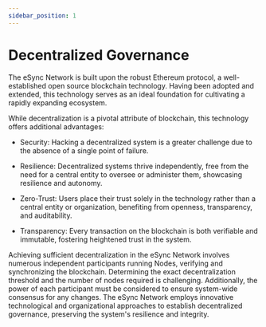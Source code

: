 ```yaml
---
sidebar_position: 1
---
```


# Decentralized Governance

The eSync Network is built upon the robust Ethereum protocol, a well-established open source blockchain technology. Having been adopted and extended, this technology serves as an ideal foundation for cultivating a rapidly expanding ecosystem.

While decentralization is a pivotal attribute of blockchain, this technology offers additional advantages:

- Security: Hacking a decentralized system is a greater challenge due to the absence of a single point of failure.

- Resilience: Decentralized systems thrive independently, free from the need for a central entity to oversee or administer them, showcasing resilience and autonomy.

- Zero-Trust: Users place their trust solely in the technology rather than a central entity or organization, benefiting from openness, transparency, and auditability.

- Transparency: Every transaction on the blockchain is both verifiable and immutable, fostering heightened trust in the system.

Achieving sufficient decentralization in the eSync Network involves numerous independent participants running Nodes, verifying and synchronizing the blockchain. Determining the exact decentralization threshold and the number of nodes required is challenging. Additionally, the power of each participant must be considered to ensure system-wide consensus for any changes. The eSync Network employs innovative technological and organizational approaches to establish decentralized governance, preserving the system's resilience and integrity.
